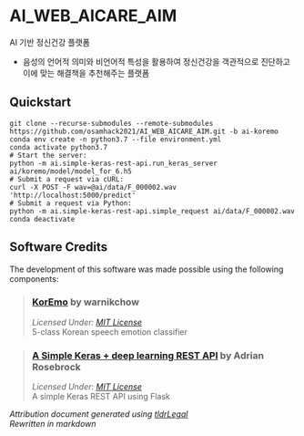 # AI_WEB_AICARE_AIM
AI 기반 정신건강 플랫폼
- 음성의 언어적 의미와 비언어적 특성을 활용하여 정신건강을 객관적으로 진단하고 이에 맞는 해결책을 추천해주는 플랫폼

## Quickstart

```
git clone --recurse-submodules --remote-submodules https://github.com/osamhack2021/AI_WEB_AICARE_AIM.git -b ai-koremo
conda env create -n python3.7 --file environment.yml
conda activate python3.7
# Start the server:
python -m ai.simple-keras-rest-api.run_keras_server ai/koremo/model/model_for_6.h5
# Submit a request via cURL:
curl -X POST -F wav=@ai/data/F_000002.wav 'http://localhost:5000/predict'
# Submit a request via Python:
python -m ai.simple-keras-rest-api.simple_request ai/data/F_000002.wav
conda deactivate
```

## Software Credits

The development of this software was made possible using the following components:

> ### [KorEmo](https://github.com/warnikchow/koremo) by **warnikchow**
>
> *Licensed Under: [MIT License](http://www.tldrlegal.com/license/mit-license)*
> <br> 5-class Korean speech emotion classifier

> ### [A Simple Keras + deep learning REST API](https://https://github.com/jrosebr1/simple-keras-rest-api) by **Adrian Rosebrock**
>
> *Licensed Under: [MIT License](http://www.tldrlegal.com/license/mit-license)*
> <br> A simple Keras REST API using Flask

*Attribution document generated using [tldrLegal](http://www.tldrlegal.com)*
<br> *Rewritten in markdown*